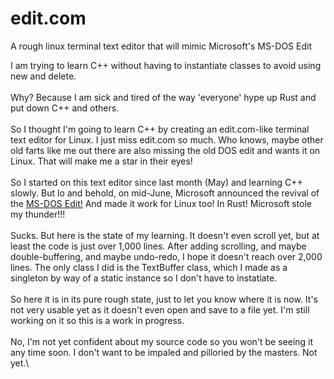 # edit.com
A rough linux terminal text editor that will mimic Microsoft's MS-DOS Edit

I am trying to learn C++ without having to instantiate classes to avoid using new and delete.\
\
Why? Because I am sick and tired of the way 'everyone' hype up Rust and put down C++ and others.\
\
So I thought I'm going to learn C++ by creating an edit.com-like terminal text editor for Linux. I just miss edit.com so much. Who knows, maybe other old farts like me out there are also missing the old DOS edit and wants it on Linux. That will make me a star in their eyes!\
\
So I started on this text editor since last month (May) and learning C++ slowly. But lo and behold, on mid-June, Microsoft announced the revival of the [MS-DOS Edit!](https://github.com/microsoft/edit) And made it work for Linux too! In Rust! Microsoft stole my thunder!!!\
\
Sucks. But here is the state of my learning. It doesn't even scroll yet, but at least the code is just over 1,000 lines. After adding scrolling, and maybe double-buffering, and maybe undo-redo, I hope it doesn't reach over 2,000 lines. The only class I did is the TextBuffer class, which I made as a singleton by way of a static instance so I don't have to instatiate.\
\
So here it is in its pure rough state, just to let you know where it is now. It's not very usable yet as it doesn't even open and save to a file yet. I'm still working on it so this is a work in progress.\
\
No, I'm not yet confident about my source code so you won't be seeing it any time soon. I don't want to be impaled and pilloried by the masters. Not yet.\
